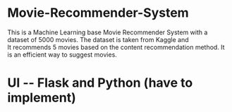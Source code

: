   # Movie-Recommender-System
This is a Machine Learning base Movie Recommender System with a dataset of 5000 movies. The dataset is taken from Kaggle and   
It recommends 5 movies based on the content recommendation method. It is an efficient way to suggest movies.
   
# UI -- Flask and Python (have to implement)
  
